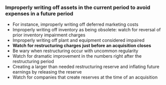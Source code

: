 ### Improperly writing off assets in the current period to avoid expenses in a future period

- For instance, improperly writing off deferred marketing costs
- Improperly writing off inventory as being obsolete: watch for reversal of prior inventory impairment charges
- Improperly writing off plant and equipment considered impaired
- **Watch for restructuring charges just before an acquisition closes**
- Be wary when restructuring occur with uncommon regularity
- Watch for dramatic improvement in the numbers right after the restructuring period
- Creating a larger than needed restructuring reserve and inflating future earnings by releasing the reserve
- Watch for companies that create reserves at the time of an acquisition